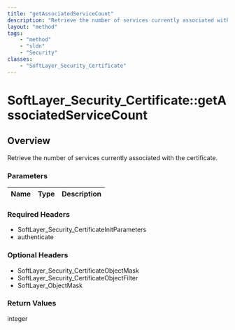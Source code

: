 ```yaml
---
title: "getAssociatedServiceCount"
description: "Retrieve the number of services currently associated with the certificate."
layout: "method"
tags:
    - "method"
    - "sldn"
    - "Security"
classes:
    - "SoftLayer_Security_Certificate"
---
```

# SoftLayer_Security_Certificate::getAssociatedServiceCount
## Overview 
Retrieve the number of services currently associated with the certificate.

### Parameters 
|Name | Type | Description |
| --- | --- | --- |


### Required Headers
* SoftLayer_Security_CertificateInitParameters
* authenticate

### Optional Headers
* SoftLayer_Security_CertificateObjectMask
* SoftLayer_Security_CertificateObjectFilter
* SoftLayer_ObjectMask

### Return Values
integer
